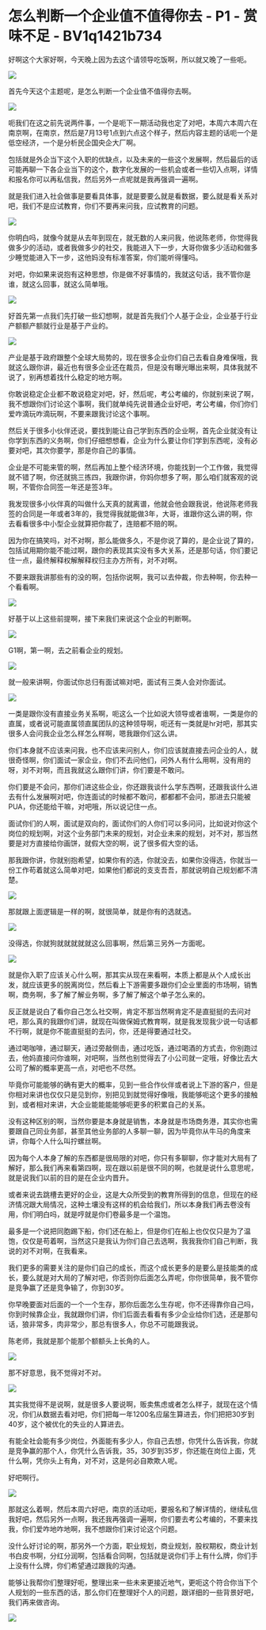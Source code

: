 # 怎么判断一个企业值不值得你去 - P1 - 赏味不足 - BV1q1421b734

好啊这个大家好啊，今天晚上因为去这个请领导吃饭啊，所以就又晚了一些呃。

![](img/945db79daddb09b6420afac9147de772_1.png)

首先今天这个主题呢，是怎么判断一个企业值不值得你去啊。

![](img/945db79daddb09b6420afac9147de772_3.png)

呃我们在这之前先说两件事，一个是呃下一期活动我也定了对吧，本周六本周六在南京啊，在南京，然后是7月13号1点到六点这个样子，然后内容主题的话呃一个是低空经济，一个是分析民企国央企大厂啊。

包括就是外企当下这个入职的优缺点，以及未来的一些这个发展啊，然后最后的话可能再聊一下各企业当下的这个，数字化发展的一些机会或者一些切入点啊，详情和报名你可以再私信我，然后另外一点呢就是我再强调一遍啊。

就是我们进入社会做事是要看具体事，就是要要么就是看数据，要么就是看关系对吧，我们不是应试教育，你们不要再来问我，应试教育的问题。



![](img/945db79daddb09b6420afac9147de772_5.png)

你明白吗，就像今就是从去年到现在，就无数的人来问我，他说陈老师，你觉得我做多少的活动，或者我做多少的社交，我能进入下一步，大哥你做多少活动和做多少睡觉能进入下一步，这他妈没有标准答案，你们能听得懂吗。

对吧，你如果来说抱有这种思想，你是做不好事情的，我就这句话，我不管你是谁，就这么回事，就这么简单哦。

![](img/945db79daddb09b6420afac9147de772_7.png)

好首先第一点我们先打破一些幻想啊，就是首先我们个人基于企业，企业基于行业产额额产额就行业是基于产业的。



![](img/945db79daddb09b6420afac9147de772_9.png)

产业是基于政府跟整个全球大局势的，现在很多企业你们自己去看自身难保哦，我就这么跟你讲，最近也有很多企业还在裁员，但是没有曝光曝出来啊，具体我就不说了，别再想着找什么稳定的地方啊。

你敢说稳定企业都不敢说稳定对吧，好，然后呢，考公考编的，你就别来说了啊，我不想跟你们讨论这个事啊，我们就单纯先说普通企业好吧，考公考编，你们你们爱咋滴玩咋滴玩啊，不要来跟我讨论这个事啊。

然后关于很多小伙伴还说，要找到能让自己学到东西的企业啊，首先企业就没有让你学到东西的义务啊，你们仔细想想看，企业为什么要让你们学到东西呢，没有必要对吧，其次你要学，那是你自己的事情。

企业是不可能来管的啊，然后再加上整个经济环境，你能找到一个工作做，我觉得就不错了啊，你还就挑三拣四，我跟你讲，你妈你想多了啊，那么咱们就客观的说啊，不管你合同签一年还是签3年。

我发现很多小伙伴真的叫做什么天真的就离谱，他就会他会跟我说，他说陈老师我签的合同是一年或者3年的，我觉得我就能做3年，大哥，谁跟你这么讲的啊，你去看看很多中小型企业就算把你裁了，连赔都不赔的啊。

因为你在搞笑吗，对不对啊，那么能做多久，不是你说了算的，是企业说了算的，包括试用期你能不能过啊，跟你的表现其实没有多大关系，还是那句话，你们要记住一点，最终解释权解解释权归主办方所有，对不对啊。

不要来跟我讲那些有的没的啊，包括你说啊，我可以去仲裁，你去种啊，你去种一个看看啊。

![](img/945db79daddb09b6420afac9147de772_11.png)

好基于以上这些前提啊，接下来我们来说这个企业的判断啊。

![](img/945db79daddb09b6420afac9147de772_13.png)

G1啊，第一啊，去之前看企业的规划。

![](img/945db79daddb09b6420afac9147de772_15.png)

就一般来讲啊，你面试你总归有面试嘛对吧，面试有三类人会对你面试。

![](img/945db79daddb09b6420afac9147de772_17.png)

一类是跟你没有直接业务关系啊，呃这么一个比如说大领导或者谁啊，一类是你的直属，或者说可能直属领直属团队的这种领导啊，呃还有一类就是hr对吧，那其实很多人会问我企业怎么样怎么样啊，嗯我跟你们这么讲。

你们本身就不应该来问我，也不应该来问别人，你们应该就直接去问企业的人，就很奇怪啊，你们面试一家企业，你们不去问他们，问外人有什么用啊，没有用的呀，对不对啊，而且我就这么跟你们讲，你们要是不敢问。

你们要是不会问，那你们进这些企业，你还跟我谈什么学东西啊，还跟我谈什么进去有什么发展啊对吧，你连面试的时候都不敢问，都都都不会问，那进去只能被PUA，你还能给干嘛，对吧哦，所以说记住一点。

面试你们的人啊，面试是双向的，面试你们的人你们可以多问问，比如说对你这个岗位的规划啊，对这个业务部门未来的规划，对企业未来的规划，对不对，那当然要是对方直接给你画饼，就假大空的啊，说了很多假大空的话。

那我跟你讲，你就别抱希望，如果你有的选，你就没去，如果你没得选，你就当一份工作苟着就这么简单对吧，如果他们都说的支支吾吾，那就说明自己规划都不清楚。



![](img/945db79daddb09b6420afac9147de772_19.png)

那就跟上面逻辑是一样的啊，就很简单，就是你有的选就选。

![](img/945db79daddb09b6420afac9147de772_21.png)

没得选，你就狗就就就就就这么回事啊，然后第三另外一方面呢。

![](img/945db79daddb09b6420afac9147de772_23.png)

就是你入职了应该关心什么啊，那其实从现在来看啊，本质上都是从个人成长出发，就应该更多的脱离岗位，然后看上下游需要多跟你们企业里面的市场啊，销售啊，商务啊，多了解了解业务啊，多了解了解这个单子怎么来的。

反正就是说白了看你自己怎么社交啊，肯定不那当然啊肯定不是直挺挺的去问对吧，那么真的我跟你们讲，就现在叫做保姆式教育啊，就是我发现我少说一句话都不行啊，就是你不能直挺挺的去问，你，还是得要通过社交。

通过喝咖啡，通过聊天，通过旁敲侧击，通过吃饭，通过喝酒的方式去，你别跑过去，他妈直接问你谁啊，对吧啊，当然也别觉得去了小公司就一定哦，好像比去大公司了解的概率更高一点，对吧也不尽然。

毕竟你可能能够的确有更大的概率，见到一些合作伙伴或者说上下游的客户，但是你相对来讲也仅仅只是见到你，别把见到就觉得好像哦，我能够呃这个更多的接触到，或者相对来讲，大企业能能能能够呃更多的积累自己的关系。

没有这种区别的啊，当然你要是本身就是销售，本身就是市场商务港，其实你也需要跟自己同业务部，甚至其他业务部的人多聊一聊，因为毕竟你从牛马的角度来讲，你每个人什么叫拧螺丝啊。

因为每个人本身了解的东西都是很局限的对吧，你只有多聊聊，你才能对大局有了解好，那么我们再来看第四啊，现在跟以前是很不同的啊，也就是说什么意思呢，就是说我们以前的目的是在企业内晋升。

或者来说去跳槽去更好的企业，这是大众所受到的教育所得到的信息，但现在的经济情况跟大局情况，这种土壤没有这样的机会给我们，所以本身我们再去卷没有用，你们明白吗，就是哼就是你们卷最多是一个温饱。

最多是一个说把同胞踢下船，你们还在船上，但是你们在船上也仅仅只是为了温饱，仅仅是苟着啊，当然这只是我认为你们自己去选啊，我我我你们自己判断，我说的对不对啊，在我看来。

我们更多的需要关注的是你们自己的成长，而这个成长更多的是要么是技能类的成长，要么就是对大局的了解对吧，你否则你后面怎么弄呢，你你很简单，我不管你是竞争赢了还是竞争输了，你到30岁。

你早晚要面对后面的一个一个生存，那你后面怎么生存呢，你不还得靠你自己吗，你到时候靠企业，我就跟你们讲，你们后面去看看有多少企业给你们选，还是那句话，狼非常多，肉非常少，那总有很多人，你总不可能跟我说。

陈老师，我就是那个能那个额额头上长角的人。

![](img/945db79daddb09b6420afac9147de772_25.png)

那不好意思，我不觉得对不对。

![](img/945db79daddb09b6420afac9147de772_27.png)

其实我觉得不是说啊，就是很多人要说啊，贩卖焦虑或者怎么样子，就现在这个情况，你们从数据去看对吧，你们把每一年1200名应届生算进去，你们把把30岁到40岁，这个被优化的失业的人算进去。

有能全社会能有多少岗位，外面能有多少人，你自己去想，你凭什么告诉我，你就是竞争赢的那个人，你凭什么告诉我，35，30岁到35岁，你还能在岗位上面，凭什么啊，凭你头上有角，对不对，这是何必自欺欺人呢。

好吧啊行。

![](img/945db79daddb09b6420afac9147de772_29.png)

那就这么着啊，然后本周六好吧，南京的活动呃，要报名和了解详情的，继续私信我好吧，然后另外一点啊，我还我再强调一遍啊，你们要去考公考编的，不要来找我，你们爱咋地咋地啊，我不想跟你们来讨论这个问题。

没什么好讨论的啊，那另外一个方面，职业规划，商业规划，股权期权，商业计划书白皮书啊，分红分润啊，包括看合同啊，包括就是说你们手上有什么牌，你们手上没有什么牌，你们希望通过跟我的沟通。

能够让我帮你们整理好呃，整理出来一些未来更接近地气，更呃这个符合你当下个人规划的一些东西的话，那么你们在整理好个人的问题，跟详细的一些背景好吧，我们再来做咨询。



![](img/945db79daddb09b6420afac9147de772_31.png)
